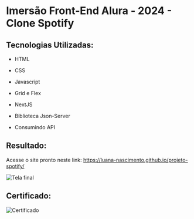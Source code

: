 # Imersão Front-End Alura - 2024 - Clone Spotify

## Tecnologias Utilizadas:

- HTML

- CSS

- Javascript

- Grid e Flex

- NextJS

- Biblioteca Json-Server

- Consumindo API

## Resultado:
Acesse o site pronto neste link:  https://luana-nascimento.github.io/projeto-spotify/




![Tela final](https://github.com/Luana-Nascimento/projeto-spotify/assets/120537755/03472e5c-bce7-4e20-bd1e-1ed6435132ef)

## Certificado: 

![Certificado](https://github.com/Luana-Nascimento/projeto-spotify/assets/120537755/d6367e33-cf03-466c-806b-e5d8790adb66)



